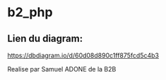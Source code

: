 # b2_php
## Lien du diagram:
https://dbdiagram.io/d/60d08d890c1ff875fcd5c4b3

Realise par Samuel ADONE de la B2B